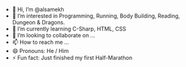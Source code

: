 - 👋 Hi, I’m @alsamekh
- 👀 I’m interested in Programming, Running, Body Building, Reading, Dungeon & Dragons.
- 🌱 I’m currently learning C-Sharp, HTML, CSS
- 💞️ I’m looking to collaborate on ...
- 📫 How to reach me ...
- 😄 Pronouns: He / Him
- ⚡ Fun fact: Just finished my first Half-Marathon 

<!---
alsamekh/alsamekh is a ✨ special ✨ repository because its `README.md` (this file) appears on your GitHub profile.
You can click the Preview link to take a look at your changes.
--->
